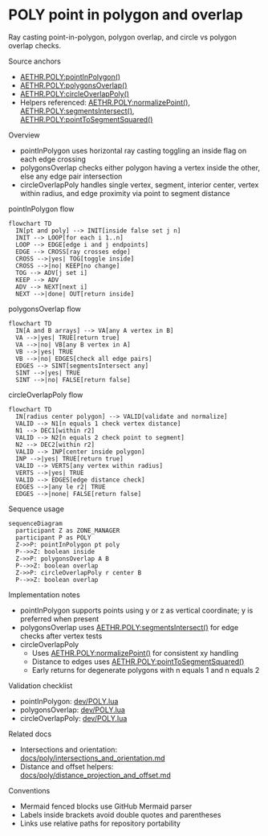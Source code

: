 # POLY point in polygon and overlap

Ray casting point-in-polygon, polygon overlap, and circle vs polygon overlap checks.

Source anchors
- [AETHR.POLY:pointInPolygon()](../../dev/POLY.lua:66)
- [AETHR.POLY:polygonsOverlap()](../../dev/POLY.lua:92)
- [AETHR.POLY:circleOverlapPoly()](../../dev/POLY.lua:120)
- Helpers referenced: [AETHR.POLY:normalizePoint()](../../dev/POLY.lua:236), [AETHR.POLY:segmentsIntersect()](../../dev/POLY.lua:44), [AETHR.POLY:pointToSegmentSquared()](../../dev/POLY.lua:1148)

Overview
- pointInPolygon uses horizontal ray casting toggling an inside flag on each edge crossing
- polygonsOverlap checks either polygon having a vertex inside the other, else any edge pair intersection
- circleOverlapPoly handles single vertex, segment, interior center, vertex within radius, and edge proximity via point to segment distance

pointInPolygon flow

```mermaid
flowchart TD
  IN[pt and poly] --> INIT[inside false set j n]
  INIT --> LOOP[for each i 1..n]
  LOOP --> EDGE[edge i and j endpoints]
  EDGE --> CROSS[ray crosses edge]
  CROSS -->|yes| TOG[toggle inside]
  CROSS -->|no| KEEP[no change]
  TOG --> ADV[j set i]
  KEEP --> ADV
  ADV --> NEXT[next i]
  NEXT -->|done| OUT[return inside]
```

polygonsOverlap flow

```mermaid
flowchart TD
  IN[A and B arrays] --> VA[any A vertex in B]
  VA -->|yes| TRUE[return true]
  VA -->|no| VB[any B vertex in A]
  VB -->|yes| TRUE
  VB -->|no| EDGES[check all edge pairs]
  EDGES --> SINT[segmentsIntersect any]
  SINT -->|yes| TRUE
  SINT -->|no| FALSE[return false]
```

circleOverlapPoly flow

```mermaid
flowchart TD
  IN[radius center polygon] --> VALID[validate and normalize]
  VALID --> N1[n equals 1 check vertex distance]
  N1 --> DEC1[within r2]
  VALID --> N2[n equals 2 check point to segment]
  N2 --> DEC2[within r2]
  VALID --> INP[center inside polygon]
  INP -->|yes| TRUE[return true]
  VALID --> VERTS[any vertex within radius]
  VERTS -->|yes| TRUE
  VALID --> EDGES[edge distance check]
  EDGES -->|any le r2| TRUE
  EDGES -->|none| FALSE[return false]
```

Sequence usage

```mermaid
sequenceDiagram
  participant Z as ZONE_MANAGER
  participant P as POLY
  Z->>P: pointInPolygon pt poly
  P-->>Z: boolean inside
  Z->>P: polygonsOverlap A B
  P-->>Z: boolean overlap
  Z->>P: circleOverlapPoly r center B
  P-->>Z: boolean overlap
```

Implementation notes
- pointInPolygon supports points using y or z as vertical coordinate; y is preferred when present
- polygonsOverlap uses [AETHR.POLY:segmentsIntersect()](../../dev/POLY.lua:44) for edge checks after vertex tests
- circleOverlapPoly
  - Uses [AETHR.POLY:normalizePoint()](../../dev/POLY.lua:236) for consistent xy handling
  - Distance to edges uses [AETHR.POLY:pointToSegmentSquared()](../../dev/POLY.lua:1148)
  - Early returns for degenerate polygons with n equals 1 and n equals 2

Validation checklist
- pointInPolygon: [dev/POLY.lua](../../dev/POLY.lua:66)
- polygonsOverlap: [dev/POLY.lua](../../dev/POLY.lua:92)
- circleOverlapPoly: [dev/POLY.lua](../../dev/POLY.lua:120)

Related docs
- Intersections and orientation: [docs/poly/intersections_and_orientation.md](./intersections_and_orientation.md)
- Distance and offset helpers: [docs/poly/distance_projection_and_offset.md](./distance_projection_and_offset.md)

Conventions
- Mermaid fenced blocks use GitHub Mermaid parser
- Labels inside brackets avoid double quotes and parentheses
- Links use relative paths for repository portability